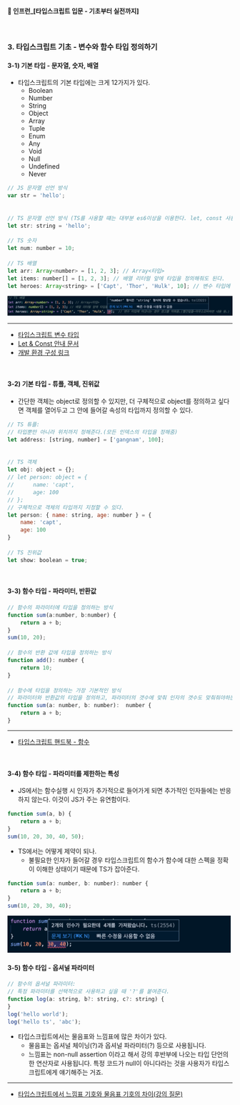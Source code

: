 ####  🚀 인프런_[타입스크립트 입문 - 기초부터 실전까지]
<br/>

### 3. 타입스크립트 기초 - 변수와 함수 타입 정의하기
#### 3-1) 기본 타입 - 문자열, 숫자, 배열
- 타입스크립트의 기본 타입에는 크게 12가지가 있다.
	-   Boolean
	-   Number
	-   String
	-   Object
	-   Array
	-   Tuple
	-   Enum
	-   Any
	-   Void
	-   Null
	-   Undefined
	-   Never
```javascript
// JS 문자열 선언 방식
var str = 'hello';

 
// TS 문자열 선언 방식 (TS를 사용할 떄는 대부분 es6이상을 이용한다. let, const 사용)
let str: string = 'hello';
 
// TS 숫자
let num: number = 10;

// TS 배열
let arr: Array<number> = [1, 2, 3]; // Array<타입>
let items: number[] = [1, 2, 3]; // 배열 리터럴 앞에 타입을 정의해줘도 된다.
let heroes: Array<string> = ['Capt', 'Thor', 'Hulk', 10]; // 변수 타입에 어긋나는 경우 경고를 띄워줌.(빨간밑줄-마우스오버하면 내용 뜸.)
```
<img src="./imgs/3-1-1.png" width="700"/>

***
-   [타입스크립트 변수 타입](https://joshua1988.github.io/ts/guide/basic-types.html)
-   [Let & Const 안내 문서](https://joshua1988.github.io/es6-online-book/const-let.html)
-   [개발 환경 구성 링크](https://github.com/joshua1988/learn-typescript#%EA%B0%9C%EB%B0%9C-%ED%99%98%EA%B2%BD)
<br/>

#### 3-2) 기본 타입 - 튜플, 객체, 진위값
- 간단한 객체는 object로 정의할 수 있지만, 더 구체적으로 object를 정의하고 싶다면 객체를 열어두고 그 안에 들어갈 속성의 타입까지 정의할 수 있다.
```javascript
// TS 튜플:
// 타입뿐만 아니라 위치까지 정해준다.(모든 인덱스의 타입을 정해줌)
let address: [string, number] = ['gangnam', 100];


// TS 객체
let obj: object = {};
// let person: object = {
// 		name: 'capt',
// 		age: 100
// };
// 구체적으로 객체의 타입까지 지정할 수 있다.
let person: { name: string, age: number } = {
	name: 'capt',
	age: 100
} 

// TS 진위값
let show: boolean = true;
```

<br/>

#### 3-3) 함수 타입 - 파라미터, 반환값
```javascript
// 함수의 파라미터에 타입을 정의하는 방식
function sum(a:number, b:number) {
	return a + b;
}
sum(10, 20);
  
// 함수의 반환 값에 타입을 정의하는 방식
function add(): number {
	return 10;
}

// 함수에 타입을 정의하는 가장 기본적인 방식
// 파라미터와 반환값의 타입을 정의하고, 파라미터의 갯수에 맞춰 인자의 갯수도 맞춰줘야하는 1:1 맵핑.
function sum(a: number, b: number):  number {
	return a + b;
}
```
***
-   [타입스크립트 핸드북 - 함수](https://joshua1988.github.io/ts/guide/functions.html)

<br/>

#### 3-4) 함수 타입 - 파라미터를 제한하는 특성
- JS에서는 함수실행 시 인자가 추가적으로 들어가게 되면 추가적인 인자들에는 반응하지 않는다. 이것이 JS가 주는 유연함이다.
```javascript
function sum(a, b) {
	return a + b;
}
sum(10, 20, 30, 40, 50);
```
- TS에서는 어떻게 제약이 되나.
	- 불필요한 인자가 들어갈 경우 타입스크립트의 함수가 함수에 대한 스펙을 정확이 이해한 상태이기 때문에 TS가 잡아준다.
```javascript
function sum(a: number, b: number): number {
	return a + b;
}
sum(10, 20, 30, 40);
```
<img src="./imgs/3-4-1.png" width="500"/>

<br/>

#### 3-5) 함수 타입 - 옵셔널 파라미터
```javascript
// 함수의 옵셔널 파라미터:
// 특정 파라미터를 선택적으로 사용하고 싶을 때 '?'를 붙여준다.
function log(a: string, b?: string, c?: string) {
}
log('hello world');
log('hello ts', 'abc');
```
- 타입스크립트에서는 물음표와 느낌표에 많은 차이가 있다.
	- 물음표는 옵셔널 체이닝(?)과 옵셔널 파라미터(?) 등으로 사용됩니다.
	- 느낌표는 non-null assertion 이라고 해서 강의 후반부에 나오는 타입 단언의 한 연산자로 사용됩니다. 특정 코드가 null이 아니다라는 것을 사용자가 타입스크립트에게 얘기해주는 거죠.
***
- [타입스크립트에서 느낌표 기호와 물음표 기호의 차이(강의 질문)](https://www.inflearn.com/questions/83684)
